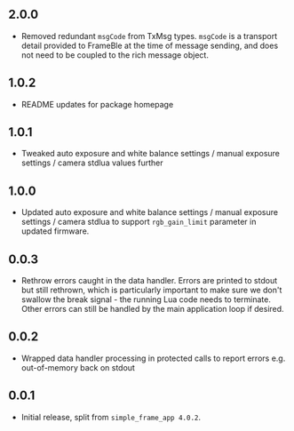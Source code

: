 ## 2.0.0

* Removed redundant `msgCode` from TxMsg types. `msgCode` is a transport detail provided to FrameBle at the time of message sending, and does not need to be coupled to the rich message object.

## 1.0.2

* README updates for package homepage

## 1.0.1

* Tweaked auto exposure and white balance settings / manual exposure settings / camera stdlua values further

## 1.0.0

* Updated auto exposure and white balance settings / manual exposure settings / camera stdlua to support `rgb_gain_limit` parameter in updated firmware.

## 0.0.3

* Rethrow errors caught in the data handler. Errors are printed to stdout but still rethrown, which is particularly important to make sure we don't swallow the break signal - the running Lua code needs to terminate. Other errors can still be handled by the main application loop if desired.

## 0.0.2

* Wrapped data handler processing in protected calls to report errors e.g. out-of-memory back on stdout

## 0.0.1

* Initial release, split from `simple_frame_app 4.0.2`.
